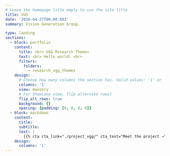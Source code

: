 ```yaml
---
# Leave the homepage title empty to use the site title
title: VGG
date: '2016-04-27T00:00:00Z'
summary: Vision Generation Group.

type: landing
sections:
  - block: portfolio
    content:
      title: <br> VGG Research Themes
      text: <br> Hello world! <br>
      filters:
        folders:
          - research_vgg_themes
    design:
      # Choose how many columns the section has. Valid values: '1' or '2'.
      columns: '1'
      view: masonry
      # For Showcase view, flip alternate rows?
      flip_alt_rows: true
      background: {}
      spacing: {padding: [0, 0, 0, 0]}
  - block: markdown
    content:
      title:
      subtitle:
      text: |
        {{% cta cta_link="./project_vgg/" cta_text="Meet the project →" %}}
    design:
      columns: '1'
---
```

